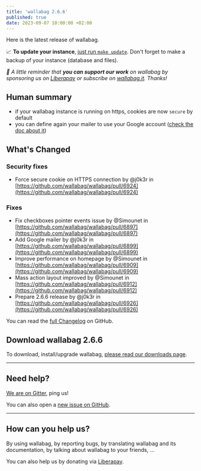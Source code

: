 ```yaml
---
title: 'wallabag 2.6.6'
published: true
date: 2023-09-07 10:00:00 +02:00
---
```


Here is the latest release of wallabag.

📈  **To update your instance**, [just run `make update`](https://doc.wallabag.org/en/admin/upgrade.html).
Don't forget to make a backup of your instance (database and files).

_🤝  A little reminder that **you can support our work** on wallabag by sponsoring us on [Liberapay](https://liberapay.com/wallabag) or subscribe on [wallabag.it](https://www.wallabag.it/en). Thanks!_

## Human summary
- if your wallabag instance is running on https, cookies are now `secure` by default
- you can define again your mailer to use your Google account ([check the doc about it](https://doc.wallabag.org/en/admin/mailer.html))

## What's Changed
### Security fixes
* Force secure cookie on HTTPS connection by @j0k3r in [https://github.com/wallabag/wallabag/pull/6924](https://github.com/wallabag/wallabag/pull/6924)

### Fixes
* Fix checkboxes pointer events issue by @Simounet in [https://github.com/wallabag/wallabag/pull/6897](https://github.com/wallabag/wallabag/pull/6897)
* Add Google mailer by @j0k3r in [https://github.com/wallabag/wallabag/pull/6899](https://github.com/wallabag/wallabag/pull/6899)
* Improve performance on homepage by @Simounet in [https://github.com/wallabag/wallabag/pull/6909](https://github.com/wallabag/wallabag/pull/6909)
* Mass action layout improved by @Simounet in [https://github.com/wallabag/wallabag/pull/6912](https://github.com/wallabag/wallabag/pull/6912)
* Prepare 2.6.6 release by @j0k3r in [https://github.com/wallabag/wallabag/pull/6926](https://github.com/wallabag/wallabag/pull/6926)

You can read the [full Changelog](https://github.com/wallabag/wallabag/compare/2.6.5...2.6.6) on GitHub.

## Download wallabag 2.6.6

To download, install/upgrade wallabag, [please read our downloads page](https://doc.wallabag.org/en/admin/installation/installation.html).

<hr />

## Need help?

[We are on Gitter](https://gitter.im/wallabag/wallabag), ping us!

You can also open a [new issue on GitHub](https://github.com/wallabag/wallabag/issues/new).

<hr />

## How can you help us?

By using wallabag, by reporting bugs, by translating wallabag and its documentation, by talking about wallabag to your friends, ...

You can also help us by donating via [Liberapay](https://liberapay.com/wallabag/).
